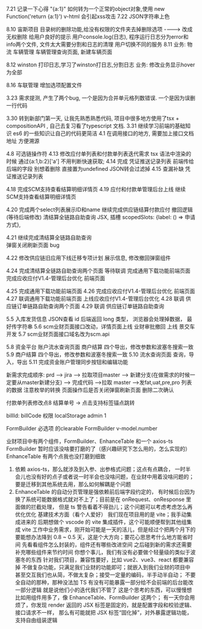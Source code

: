 7.21 记录一下心得  "{a:1}" 如何转为一个正常的object对象,使用 new Function('return {a:1}')
    v-html 会引起xss攻击
7.22 JSON字符串上色

8.10
    宙斯项目
        目录树的删除功能,给没有权限的文件夹去掉删除选项  ----> 改成无权删除  给用户良好的提示
        用户console.log(日志), 程序运行日志分为error和info两个文件, 文件太大需要分割和日志的清理
        用户切换不同的服务
8.11 
    业务:
        物流 车辆管理 
        车辆管理查询页面, 新建车辆页面

8.12 winston 打印日志,学习了winston打日志,分割日志
     业务: 修改业务显示hover为全部

8.16 
    车联管理 增加选项配置文件


3.23 需求提测, 产生了两个bug, 一个是因为合并单元格列数错误. 一个是因为误删一行代码

3.30 转到新部门第一天, 让我先熟悉熟悉代码, 项目中很多地方使用了tsx + compositionAPI , 自己去复习看了typescript 文档.
3.31 继续学习前端的基础知识  es6 的一些知识让自己的代码更简洁
4.1  在调用接口的地方, 需要加上接口文档地址 方便溯源

4.8 可选链操作符
4.13 修改应付单列表和付款单列表迭代需求
    tsx 语法中渲染的时候 通过{a:1,b:2}['a'] 不用判断快速获取; 
4.14 完成 凭证推送记录列表
  前端传给后端的字段 别想着删除 直接置为undefined  JSON转会过滤掉
4.15 查漏补缺 凭证推送记录列表

4.18 完成SCM支持查看结算明细详情页
4.19 应付和付款单管理后台上线 
     继续SCM支持查看结算明细详情页

4.20 完成两个select列表展示ID和name
     继续完成供应链结算付款应付 撤回逻辑(等待后端修改)
     清结算全链路自助查询
     JSX, 插槽 scopedSlots: {label: () => <span>申请方式</span>},

4.21 继续完成清结算全链路自助查询   
     弹窗关闭刷新页面 bug

4.22 修改供应链旧应用下线迁移专项计划 展示信息, 修改撤回弹窗组件

4.24  完成清结算全链路自助查询两个页面 等待联调
      完成通用下载功能前端页面
      完成应收应付V1.4-管理后台优化 前端页面

4.25 完成通用下载功能前端页面
4.26 完成应收应付V1.4-管理后台优化 前端页面
4.27 联调通用下载功能前端页面 上线应收应付V1.4-管理后台优化 
4.28 联调 供应链订单链路自助查询两个页面
4.29 联调 供应链订单链路自助查询

5.5 入库发货信息 JSON查看
    id 后端返回 long 类型， 浏览器会处理掉数据， 最好传字符串
5.6 scm业财页面接口改动，详情页面上线  业财审批撤回 上线  景交车开发
5.7 scm业财页面接口域名改为scm.api

5.8 资金平台 账户流水查询页面
    商户结算 四个导出，修改参数和波塞冬搜索一致
5.9  商户结算 四个导出，修改参数和波塞冬搜索一致
5.10 流水查询页面 查询，导入，导出
5.11 完成资金账户管理同步按钮和编辑功能

新需求完成顺序: prd --> jira --> 拉取项目master --> 新建分支(在做需求的时候一定要从master新建分支)
             --> 完成代码 -->拉取 master -->发fat,uat,pre,pro
列表的数据 注意枚举的转换
页面操作后是否关闭弹窗刷新页面
删除二次确认

付款单列表修改点8 结算单号 -> 点击支持<a>标签锚点跳转

billId: billCode
权限 localStorage admin 1

FormBuilder  必选项 的clearable
FormBuilder v-model.number

业财项目中有两个组件，FormBuilder、EnhanceTable 和一个 axios-ts
FormBuilder 暂时应该没啥要打磨的了（感兴趣研究下怎么用的，怎么实现的）
EnhanceTable 有两个点我也没打磨到细致
1. 依赖 axios-ts，那么就涉及到入参、出参格式问题；这点有点耦合，
一时半会儿也没有好的点子或者说一时半会也没啥问题，在业财中用着没啥问题的；
要是迁移到其他系统去用，那么如何解耦是个问题
2. EnhanceTable 的自动分页管理是强依赖前后端字段约定的，
有时候后台因为换了系统可能数据格式就对不上了；目前是在 onRequest、onResponse 里面做的拦截处理，
但是 ts 警告看着不得劲儿；这个问题可以考虑考虑怎么再优化优化
基建技术方面（看个人爱好）
我们现在项目用的是 vite；我手动集成进来的
后期想做个 vscode 的 vite 集成插件，这个可能顺便帮到其他组集成 vite
工作中业务需求，刚开始可能是一天的活儿，但是经过个把两个月下的
要能想办法降到 0.8 ~ 0.5 天，这是个大方向；要花心思思考什么地方能省时间
先看看组件怎么封装的，组件还有哪些改进空间
之后碰到新的需求还需要补充哪些组件来节约时间
你想个事儿，我们有没有必要做个轻量级的类似于波塞冬的东西
针对我们项目，兼容性要好，比如 vue2、vue3、react 都要兼容掉
不做复杂功能，只满足我们业财的功能即可；就嵌入到我们业财的项目中
甚至交互我们也从简，不做太复杂；接受一定量的编码，半手动半自动；
不要全自动的那种，那种没法加 TS
有没有可能暴露一部分给不会前端的后台能改一部分逻辑
就是说他们小的迭代我们不管了
这是个思考的东西，可以慢慢想
比如用组件用多了，像 EnhanceTable、FormBuilder 这两个；
有一天你会用烦了，你发现 render 返回的 JSX 标签是固定的，就是配置字段和校验逻辑、接口请求不一样，
那么有可能就把 JSX 标签“固化掉”，对外暴露逻辑功能，支持自由组装逻辑